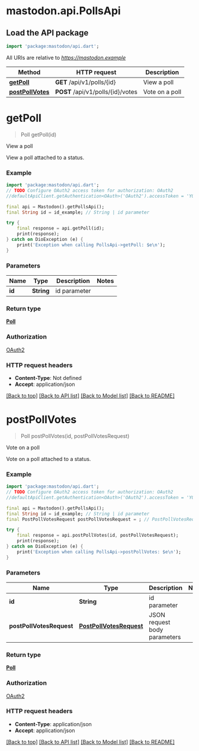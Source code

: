 # mastodon.api.PollsApi

## Load the API package
```dart
import 'package:mastodon/api.dart';
```

All URIs are relative to *https://mastodon.example*

Method | HTTP request | Description
------------- | ------------- | -------------
[**getPoll**](PollsApi.md#getpoll) | **GET** /api/v1/polls/{id} | View a poll
[**postPollVotes**](PollsApi.md#postpollvotes) | **POST** /api/v1/polls/{id}/votes | Vote on a poll


# **getPoll**
> Poll getPoll(id)

View a poll

View a poll attached to a status.

### Example
```dart
import 'package:mastodon/api.dart';
// TODO Configure OAuth2 access token for authorization: OAuth2
//defaultApiClient.getAuthentication<OAuth>('OAuth2').accessToken = 'YOUR_ACCESS_TOKEN';

final api = Mastodon().getPollsApi();
final String id = id_example; // String | id parameter

try {
    final response = api.getPoll(id);
    print(response);
} catch on DioException (e) {
    print('Exception when calling PollsApi->getPoll: $e\n');
}
```

### Parameters

Name | Type | Description  | Notes
------------- | ------------- | ------------- | -------------
 **id** | **String**| id parameter | 

### Return type

[**Poll**](Poll.md)

### Authorization

[OAuth2](../README.md#OAuth2)

### HTTP request headers

 - **Content-Type**: Not defined
 - **Accept**: application/json

[[Back to top]](#) [[Back to API list]](../README.md#documentation-for-api-endpoints) [[Back to Model list]](../README.md#documentation-for-models) [[Back to README]](../README.md)

# **postPollVotes**
> Poll postPollVotes(id, postPollVotesRequest)

Vote on a poll

Vote on a poll attached to a status.

### Example
```dart
import 'package:mastodon/api.dart';
// TODO Configure OAuth2 access token for authorization: OAuth2
//defaultApiClient.getAuthentication<OAuth>('OAuth2').accessToken = 'YOUR_ACCESS_TOKEN';

final api = Mastodon().getPollsApi();
final String id = id_example; // String | id parameter
final PostPollVotesRequest postPollVotesRequest = ; // PostPollVotesRequest | JSON request body parameters

try {
    final response = api.postPollVotes(id, postPollVotesRequest);
    print(response);
} catch on DioException (e) {
    print('Exception when calling PollsApi->postPollVotes: $e\n');
}
```

### Parameters

Name | Type | Description  | Notes
------------- | ------------- | ------------- | -------------
 **id** | **String**| id parameter | 
 **postPollVotesRequest** | [**PostPollVotesRequest**](PostPollVotesRequest.md)| JSON request body parameters | 

### Return type

[**Poll**](Poll.md)

### Authorization

[OAuth2](../README.md#OAuth2)

### HTTP request headers

 - **Content-Type**: application/json
 - **Accept**: application/json

[[Back to top]](#) [[Back to API list]](../README.md#documentation-for-api-endpoints) [[Back to Model list]](../README.md#documentation-for-models) [[Back to README]](../README.md)

